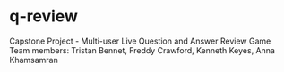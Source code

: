 # q-review
Capstone Project - Multi-user Live Question and Answer Review Game
Team members:
Tristan Bennet,
Freddy Crawford,
Kenneth Keyes,
Anna Khamsamran
